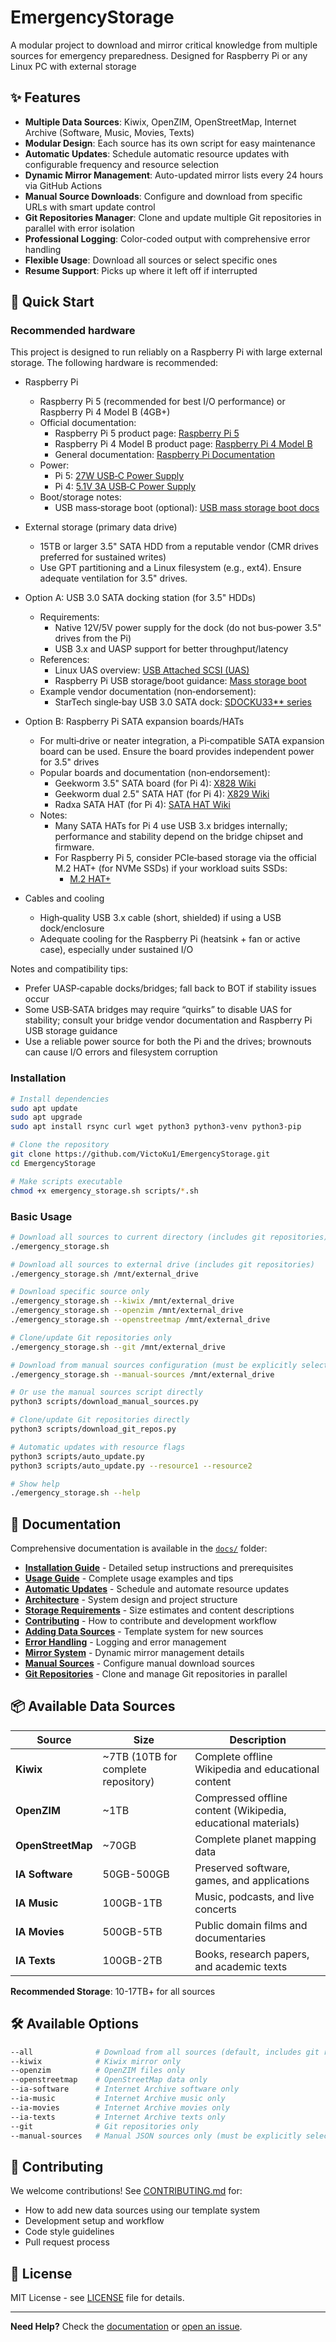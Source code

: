 # EmergencyStorage

A modular project to download and mirror critical knowledge from multiple sources for emergency preparedness. Designed for Raspberry Pi or any Linux PC with external storage


## ✨ Features

- **Multiple Data Sources**: Kiwix, OpenZIM, OpenStreetMap, Internet Archive (Software, Music, Movies, Texts)
- **Modular Design**: Each source has its own script for easy maintenance
- **Automatic Updates**: Schedule automatic resource updates with configurable frequency and resource selection
- **Dynamic Mirror Management**: Auto-updated mirror lists every 24 hours via GitHub Actions
- **Manual Source Downloads**: Configure and download from specific URLs with smart update control
- **Git Repositories Manager**: Clone and update multiple Git repositories in parallel with error isolation
- **Professional Logging**: Color-coded output with comprehensive error handling
- **Flexible Usage**: Download all sources or select specific ones
- **Resume Support**: Picks up where it left off if interrupted

## 🚀 Quick Start

### Recommended hardware

This project is designed to run reliably on a Raspberry Pi with large external storage. The following hardware is recommended:

- Raspberry Pi
  - Raspberry Pi 5 (recommended for best I/O performance) or Raspberry Pi 4 Model B (4GB+)
  - Official documentation:
    - Raspberry Pi 5 product page: [Raspberry Pi 5](https://www.raspberrypi.com/products/raspberry-pi-5/)
    - Raspberry Pi 4 Model B product page: [Raspberry Pi 4 Model B](https://www.raspberrypi.com/products/raspberry-pi-4-model-b/)
    - General documentation: [Raspberry Pi Documentation](https://www.raspberrypi.com/documentation/)
  - Power:
    - Pi 5: [27W USB‑C Power Supply](https://www.raspberrypi.com/products/27w-power-supply/)
    - Pi 4: [5.1V 3A USB‑C Power Supply](https://www.raspberrypi.com/products/type-c-power-supply/)
  - Boot/storage notes:
    - USB mass‑storage boot (optional): [USB mass storage boot docs](https://www.raspberrypi.com/documentation/computers/configuration.html#usb-mass-storage-boot)

- External storage (primary data drive)
  - 15TB or larger 3.5" SATA HDD from a reputable vendor (CMR drives preferred for sustained writes)
  - Use GPT partitioning and a Linux filesystem (e.g., ext4). Ensure adequate ventilation for 3.5" drives.

- Option A: USB 3.0 SATA docking station (for 3.5" HDDs)
  - Requirements:
    - Native 12V/5V power supply for the dock (do not bus‑power 3.5" drives from the Pi)
    - USB 3.x and UASP support for better throughput/latency
  - References:
    - Linux UAS overview: [USB Attached SCSI (UAS)](https://www.kernel.org/doc/html/latest/scsi/uas.html)
    - Raspberry Pi USB storage/boot guidance: [Mass storage boot](https://www.raspberrypi.com/documentation/computers/configuration.html#usb-mass-storage-boot)
  - Example vendor documentation (non‑endorsement):
    - StarTech single‑bay USB 3.0 SATA dock: [SDOCKU33** series](https://www.startech.com/en-us/hdd/sdocku33ef)

- Option B: Raspberry Pi SATA expansion boards/HATs
  - For multi‑drive or neater integration, a Pi‑compatible SATA expansion board can be used. Ensure the board provides independent power for 3.5" drives
  - Popular boards and documentation (non‑endorsement):
    - Geekworm 3.5" SATA board (for Pi 4): [X828 Wiki](https://wiki.geekworm.com/X828)
    - Geekworm dual 2.5" SATA HAT (for Pi 4): [X829 Wiki](https://wiki.geekworm.com/X829)
    - Radxa SATA HAT (for Pi 4): [SATA HAT Wiki](https://wiki.radxa.com/SATA_HAT)
  - Notes:
    - Many SATA HATs for Pi 4 use USB 3.x bridges internally; performance and stability depend on the bridge chipset and firmware.
    - For Raspberry Pi 5, consider PCIe‑based storage via the official M.2 HAT+ (for NVMe SSDs) if your workload suits SSDs:
      - [M.2 HAT+](https://www.raspberrypi.com/documentation/computers/raspberry-pi-5.html#m-2-hat-plus)

- Cables and cooling
  - High‑quality USB 3.x cable (short, shielded) if using a USB dock/enclosure
  - Adequate cooling for the Raspberry Pi (heatsink + fan or active case), especially under sustained I/O

Notes and compatibility tips:
- Prefer UASP‑capable docks/bridges; fall back to BOT if stability issues occur
- Some USB‑SATA bridges may require “quirks” to disable UAS for stability; consult your bridge vendor documentation and Raspberry Pi USB storage guidance
- Use a reliable power source for both the Pi and the drives; brownouts can cause I/O errors and filesystem corruption
  
### Installation

```bash
# Install dependencies
sudo apt update
sudo apt upgrade
sudo apt install rsync curl wget python3 python3-venv python3-pip

# Clone the repository
git clone https://github.com/VictoKu1/EmergencyStorage.git
cd EmergencyStorage

# Make scripts executable
chmod +x emergency_storage.sh scripts/*.sh
```

### Basic Usage

```bash
# Download all sources to current directory (includes git repositories)
./emergency_storage.sh

# Download all sources to external drive (includes git repositories)
./emergency_storage.sh /mnt/external_drive

# Download specific source only
./emergency_storage.sh --kiwix /mnt/external_drive
./emergency_storage.sh --openzim /mnt/external_drive
./emergency_storage.sh --openstreetmap /mnt/external_drive

# Clone/update Git repositories only
./emergency_storage.sh --git /mnt/external_drive

# Download from manual sources configuration (must be explicitly selected)
./emergency_storage.sh --manual-sources /mnt/external_drive

# Or use the manual sources script directly
python3 scripts/download_manual_sources.py

# Clone/update Git repositories directly
python3 scripts/download_git_repos.py

# Automatic updates with resource flags
python3 scripts/auto_update.py
python3 scripts/auto_update.py --resource1 --resource2

# Show help
./emergency_storage.sh --help
```

## 📖 Documentation

Comprehensive documentation is available in the [`docs/`](docs/) folder:

- **[Installation Guide](docs/INSTALLATION.md)** - Detailed setup instructions and prerequisites
- **[Usage Guide](docs/USAGE.md)** - Complete usage examples and tips
- **[Automatic Updates](docs/AUTO_UPDATE.md)** - Schedule and automate resource updates
- **[Architecture](docs/ARCHITECTURE.md)** - System design and project structure
- **[Storage Requirements](docs/STORAGE.md)** - Size estimates and content descriptions
- **[Contributing](docs/CONTRIBUTING.md)** - How to contribute and development workflow
- **[Adding Data Sources](docs/ADDING_SOURCES.md)** - Template system for new sources
- **[Error Handling](docs/ERROR_HANDLING.md)** - Logging and error management
- **[Mirror System](docs/MIRROR_SYSTEM.md)** - Dynamic mirror management details
- **[Manual Sources](docs/MANUAL_SOURCES.md)** - Configure manual download sources
- **[Git Repositories](docs/GIT_REPOSITORIES.md)** - Clone and manage Git repositories in parallel

## 📦 Available Data Sources

| Source | Size | Description |
|--------|------|-------------|
| **Kiwix** | ~7TB (10TB for complete repository) | Complete offline Wikipedia and educational content |
| **OpenZIM** | ~1TB | Compressed offline content (Wikipedia, educational materials) |
| **OpenStreetMap** | ~70GB | Complete planet mapping data |
| **IA Software** | 50GB-500GB | Preserved software, games, and applications |
| **IA Music** | 100GB-1TB | Music, podcasts, and live concerts |
| **IA Movies** | 500GB-5TB | Public domain films and documentaries |
| **IA Texts** | 100GB-2TB | Books, research papers, and academic texts |

**Recommended Storage**: 10-17TB+ for all sources

## 🛠️ Available Options

```bash
--all              # Download from all sources (default, includes git repositories)
--kiwix            # Kiwix mirror only
--openzim          # OpenZIM files only
--openstreetmap    # OpenStreetMap data only
--ia-software      # Internet Archive software only
--ia-music         # Internet Archive music only
--ia-movies        # Internet Archive movies only
--ia-texts         # Internet Archive texts only
--git              # Git repositories only
--manual-sources   # Manual JSON sources only (must be explicitly selected)
```

## 🤝 Contributing

We welcome contributions! See [CONTRIBUTING.md](docs/CONTRIBUTING.md) for:
- How to add new data sources using our template system
- Development setup and workflow
- Code style guidelines
- Pull request process

## 📄 License

MIT License - see [LICENSE](LICENSE) file for details.

---

**Need Help?** Check the [documentation](docs/) or [open an issue](https://github.com/VictoKu1/EmergencyStorage/issues).







